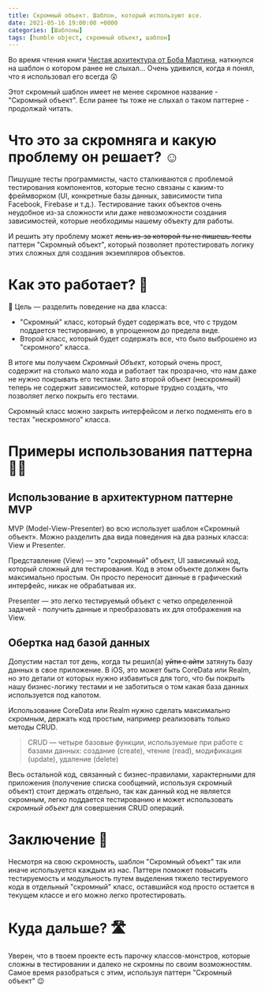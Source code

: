 ```yaml
---
title: Скромный объект. Шаблон, который используют все.
date: 2021-05-16 19:00:00 +0000
categories: [Шаблоны]
tags: [humble object, скромный объект, шаблон]
---
```


Во время чтения книги [Чистая архитектура от Боба Мартина](https://www.amazon.com/Clean-Code-Handbook-Software-Craftsmanship/dp/0132350882), наткнулся на шаблон о котором ранее не слыхал... Очень удивился, когда я понял, что я использовал его всегда 😲

Этот скромный шаблон имеет не менее скромное название - "Скромный объект". Если ранее ты тоже не слыхал о таком паттерне - продолжай читать.

# Что это за скромняга и какую проблему он решает? ☺️

Пишущие тесты программисты, часто сталкиваются с проблемой тестирования компонентов, которые тесно связаны с каким-то фреймворком (UI, конкретные базы данных, зависимости типа Facebook, Firebase и т.д.). Тестирование таких объектов очень неудобное из-за сложности или даже невозможности создания зависимостей, которые необходимы нашему объекту для работы.

И решить эту проблему может ~~лень из-за которой ты не пишешь тесты~~ паттерн "Скромный объект", который позволяет протестировать логику этих сложных для создания экземпляров объектов.

# Как это работает? 🤔

🎯 Цель — разделить поведение на два класса:

- "Скромный" класс, который будет содержать все, что с трудом поддается тестированию, в упрощенном до предела виде.
- Второй класс, который будет содержать все, что было выброшено из "скромного" класса.

В итоге мы получаем *Скромный Объект*, который очень прост, содержит на столько мало кода и работает так прозрачно, что нам даже не нужно покрывать его тестами. Зато второй объект (нескромный) теперь не содержит зависимостей, которые трудно создать, что позволяет легко покрыть его тестами.

Скромный класс можно закрыть интерфейсом и легко подменять его в тестах "нескромного" класса.

# Примеры использования паттерна 🧑‍💻

## Использование в архитектурном паттерне MVP

MVP (Model-View-Presenter) во всю использует шаблон «Скромный объект». Можно разделить два вида поведения на два разных класса: View и Presenter.

Представление (View) — это "скромный" объект, UI зависимый код, который сложный для тестирования. Код в этом объекте должен быть максимально простым. Он просто переносит данные в графический интерфейс, никак не обрабатывая их.

Presenter — это легко тестируемый объект с четко определенной задачей - получить данные и преобразовать их для отображения на View.

## Обертка над базой данных

Допустим настал тот день, когда ты решил(а) ~~уйти с айти~~  затянуть базу данных в свое приложение. В iOS, это может быть CoreData или Realm, но это детали от которых нужно избавиться для того, что бы покрыть нашу бизнес-логику тестами и не заботиться о том какая база данных используется под капотом.

Использование CoreData или Realm нужно сделать максимально скромным, держать код простым, например реализовать только методы CRUD.

> CRUD — четыре базовые функции, используемые при работе с базами данных: создание (create), чтение (read), модификация (update), удаление (delete)

Весь остальной код, связанный с бизнес-правилами, характерными для приложения (получение списка сообщений, используя скромный объект) стоит держать отдельно, так как данный код не является скромным, легко поддается тестированию и может использовать *скромный объект* для совершения CRUD операций.

# Заключение 🔑

Несмотря на свою скромность, шаблон "Скромный объект" так или иначе используется каждым из нас. Паттерн поможет повысить тестируемость и модульность путем выделения тяжело тестируемого кода в отдельный "скромный" класс, оставшийся код просто остается в текущем классе и его можно легко протестировать.

# Куда дальше? 🛣

Уверен, что в твоем проекте есть парочку классов-монстров, которые сложны в тестировании и далеко не скромны по своим возможностям. Самое время разобраться с этим, используя паттерн "Скромный объект" 😉
